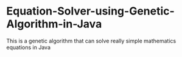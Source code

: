 # Equation-Solver-using-Genetic-Algorithm-in-Java
This is a genetic algorithm that can solve really simple mathematics equations in Java
